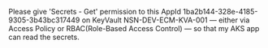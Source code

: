 Please give 'Secrets - Get' permission to this AppId 1ba2b144-328e-4185-9305-3b43bc317449 on KeyVault NSN-DEV-ECM-KVA-001 — either via Access Policy or RBAC(Role-Based Access Control) — so that my AKS app can read the secrets.

